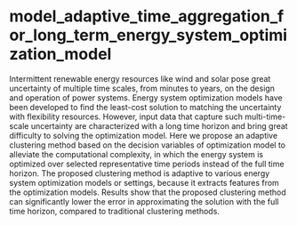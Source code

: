 # model_adaptive_time_aggregation_for_long_term_energy_system_optimization_model
Intermittent renewable energy resources like wind and solar pose great uncertainty of multiple time scales, from minutes to years, on the design and operation of power systems. Energy system optimization models have been developed to find the least-cost solution to matching the uncertainty with flexibility resources. However, input data that capture such multi-time-scale uncertainty are characterized with a long time horizon and bring great difficulty to solving the optimization model. Here we propose an adaptive clustering method based on the decision variables of optimization model to alleviate the computational complexity, in which the energy system is optimized over selected representative time periods instead of the full time horizon. The proposed clustering method is adaptive to various energy system optimization models or settings, because it extracts features from the optimization models. Results show that the proposed clustering method can significantly lower the error in approximating the solution with the full time horizon, compared to traditional clustering methods.
